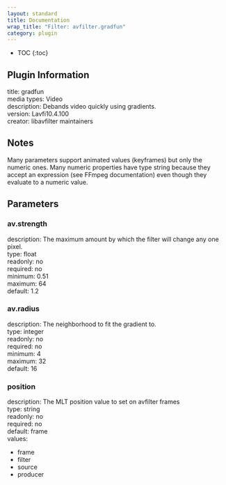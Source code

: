 ```yaml
---
layout: standard
title: Documentation
wrap_title: "Filter: avfilter.gradfun"
category: plugin
---
```

* TOC
{:toc}

## Plugin Information

title: gradfun  
media types:
Video  
description: Debands video quickly using gradients.  
version: Lavfi10.4.100  
creator: libavfilter maintainers  

## Notes

Many parameters support animated values (keyframes) but only the numeric ones. Many numeric properties have type string because they accept an expression (see FFmpeg documentation) even though they evaluate to a numeric value.

## Parameters

### av.strength

  
description:
The maximum amount by which the filter will change any one pixel.  
type: float  
readonly: no  
required: no  
minimum: 0.51  
maximum: 64  
default: 1.2  

### av.radius

  
description:
The neighborhood to fit the gradient to.  
type: integer  
readonly: no  
required: no  
minimum: 4  
maximum: 32  
default: 16  

### position

  
description:
The MLT position value to set on avfilter frames  
type: string  
readonly: no  
required: no  
default: frame  
values:  

* frame
* filter
* source
* producer


